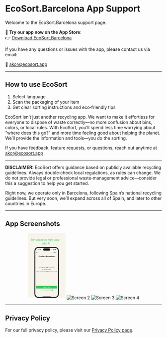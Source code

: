 # EcoSort.Barcelona App Support

Welcome to the EcoSort.Barcelona support page.

📱 **Try our app now on the App Store**:  
👉 [Download EcoSort.Barcelona](https://apps.apple.com/us/app/ecosort-barcelona/id6747254846)

If you have any questions or issues with the app, please contact us via email:

📧 [akor@ecosort.app](mailto:akor@ecosort.app)

---

## How to use EcoSort

1. Select language  
2. Scan the packaging of your item  
3. Get clear sorting instructions and eco‑friendly tips

EcoSort isn’t just another recycling app. We want to make it effortless for everyone to dispose of waste correctly—no more confusion about bins, colors, or local rules. With EcoSort, you’ll spend less time worrying about “where does this go?” and more time feeling good about helping the planet. We’ll provide the information and tools—you do the sorting.

If you have feedback, feature requests, or questions, reach out anytime at akor@ecosort.app

---

**DISCLAIMER:** EcoSort offers guidance based on publicly available recycling guidelines. Always double‑check local regulations, as rules can change. We do not provide legal or professional waste‑management advice—consider this a suggestion to help you get started.

Right now, we operate only in Barcelona, following Spain’s national recycling guidelines.
But very soon, we’ll expand across all of Spain, and later to other countries in Europe.

---

## App Screenshots

<p align="center" width="100%">
  <img src="screenshots/screen1.png" alt="Screen 1" width="24%" />
  <img src="screenshots/screen2.png" alt="Screen 2" width="24%" />
  <img src="screenshots/screen3.png" alt="Screen 3" width="24%" />
  <img src="screenshots/screen4.png" alt="Screen 4" width="24%" />
</p>

---

## Privacy Policy

For our full privacy policy, please visit our [Privacy Policy page](./privacy).

